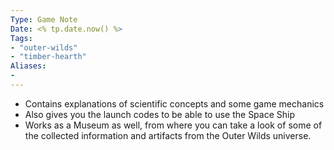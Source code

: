 ```yaml
---
Type: Game Note
Date: <% tp.date.now() %>
Tags:
- "outer-wilds"
- "timber-hearth"
Aliases:
- 
---
```

- Contains explanations of scientific concepts and some game mechanics
- Also gives you the launch codes to be able to use the Space Ship
- Works as a Museum as well, from where you can take a look of some of the collected information and artifacts from the Outer Wilds universe.